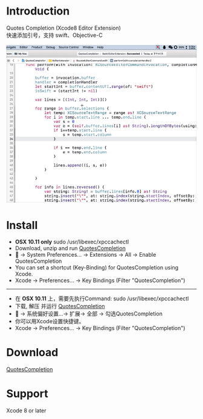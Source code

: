 # Introduction
Quotes Completion (Xcode8 Editor Extension)
<br/>
快速添加引号，支持 swift、Objective-C
<br/>
<br/>
<img  src="demo.gif"  alt="demo.gif" />
# Install
* **OSX 10.11 only** sudo /usr/libexec/xpccachectl<br/>
* Download, unzip and run <a href ="https://github.com/keepyounger/QuotesCompletion/blob/master/QuotesCompletion.zip?raw=true"> QuotesCompletion </a><br/>
*  -> System Preferences... -> Extensions -> All -> Enable QuotesCompletion<br/>
* You can set a shortcut (Key-Binding) for QuotesCompletion using Xcode.<br/>
* Xcode -> Preferences... -> Key Bindings (Filter "QuotesCompletion")<br/>

-------

* 在 **OSX 10.11** 上，需要先执行Command: sudo /usr/libexec/xpccachectl<br/>
* 下载, 解压 并运行 <a href ="https://github.com/keepyounger/QuotesCompletion/blob/master/QuotesCompletion.zip?raw=true"> QuotesCompletion </a><br/>
*  -> 系统偏好设置...-> 扩展-> 全部 -> 勾选QuotesCompletion<br/>
* 你可以用Xcode设置快捷键。<br/>
* Xcode -> Preferences... -> Key Bindings (Filter "QuotesCompletion")<br/>

# Download
<a href ="https://github.com/keepyounger/QuotesCompletion/blob/master/QuotesCompletion.zip?raw=true"> QuotesCompletion </a> <br/>

# Support
Xcode 8 or later


